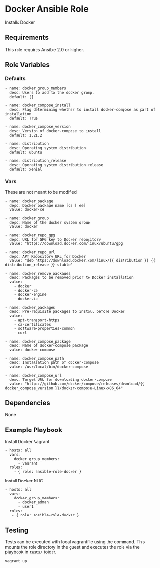 # Docker Ansible Role

Installs Docker

## Requirements

This role requires Ansible 2.0 or higher.

## Role Variables

### Defaults

    - name: docker_group_members
      desc: Users to add to the docker group.
      default: []

    - name: docker_compose_install
      desc: Flag determining whether to install docker-compose as part of installation
      default: True

    - name: docker_compose_version
      desc: Version of docker-compose to install
      default: 1.21.2

    - name: distribution
      desc: Operating system distribution
      default: ubuntu

    - name: distribution_release
      desc: Operating system distribution release
      default: xenial

### Vars

These are not meant to be modified

    - name: docker_package 
      desc: Docker package name [ce | ee]
      value: docker-ce

    - name: docker_group
      desc: Name of the docker system group
      value: docker

    - name: docker_repo_gpg
      desc: URL for GPG key to Docker repository
      value: "https://download.docker.com/linux/ubuntu/gpg

    - name: docker_repo_url
      desc: APT Repository URL for Docker
      value: "deb https://download.docker.com/linux/{{ distribution }} {{ distribution_release }} stable"

    - name: docker_remove_packages
      desc: Packages to be removed prior to Docker installation
      value:
        - docker
        - docker-ce
        - docker-engine
        - docker.io

    - name: docker_packages
      desc: Pre-requisite packages to install before Docker
      value:
        - apt-transport-https
        - ca-certificates
        - software-properties-common
        - curl

    - name: docker_compose_package
      desc: Name of docker-compose package
      value: docker-compose

    - name: docker_compose_path
      desc: Installation path of docker-compose
      value: /usr/local/bin/docker-compose

    - name: docker_compose_url
      desc: Target URL for downloading docker-compose
      value: "https://github.com/docker/compose/releases/download/{{ docker_compose_version }}/docker-compose-Linux-x86_64"


## Dependencies

None

## Example Playbook

Install Docker Vagrant

    - hosts: all
      vars:
        docker_group_members:
          - vagrant
      roles:
        - { role: ansible-role-docker }

Install Docker NUC

  	- hosts: all
  	  vars:
  	    docker_group_members:
          - docker_adman
          - user1
  	  roles:
  	   - { role: ansible-role-docker }

## Testing

Tests can be executed with local vagrantfile using the command. This mounts the role directory in the guest and executes the role via the playbook in `tests/` folder.

```shell
vagrant up
```